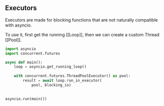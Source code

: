 ## Executors

Executors are made for blocking functions that are not naturally compatible with asyncio.


To use it, first get the running [[Loop]], then we can create a custom Thread [[Pool]].

```python
import asyncio
import concurrent.futures

async def main():
	loop = asyncio.get_running_loop()
	
	with concurrent.futures.ThreadPoolExecutor() as pool:
		result = await loop.run_in_executor(
			pool, blocking_io)
		
		
asyncio.run(main())
	

```